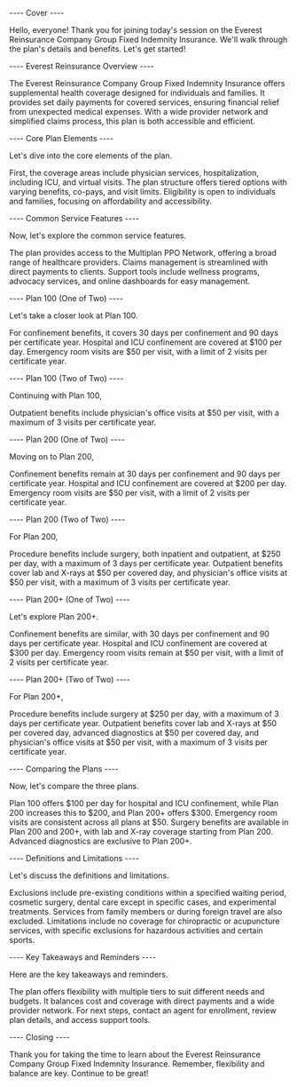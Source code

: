 ---- Cover ----

Hello, everyone! Thank you for joining today's session on the Everest Reinsurance Company Group Fixed Indemnity Insurance. We'll walk through the plan's details and benefits. Let's get started!

---- Everest Reinsurance Overview ----

The Everest Reinsurance Company Group Fixed Indemnity Insurance offers supplemental health coverage designed for individuals and families. It provides set daily payments for covered services, ensuring financial relief from unexpected medical expenses. With a wide provider network and simplified claims process, this plan is both accessible and efficient.

---- Core Plan Elements ----

Let's dive into the core elements of the plan. 

First, the coverage areas include physician services, hospitalization, including ICU, and virtual visits. The plan structure offers tiered options with varying benefits, co-pays, and visit limits. Eligibility is open to individuals and families, focusing on affordability and accessibility.

---- Common Service Features ----

Now, let's explore the common service features. 

The plan provides access to the Multiplan PPO Network, offering a broad range of healthcare providers. Claims management is streamlined with direct payments to clients. Support tools include wellness programs, advocacy services, and online dashboards for easy management.

---- Plan 100 (One of Two) ----

Let's take a closer look at Plan 100. 

For confinement benefits, it covers 30 days per confinement and 90 days per certificate year. Hospital and ICU confinement are covered at $100 per day. Emergency room visits are $50 per visit, with a limit of 2 visits per certificate year.

---- Plan 100 (Two of Two) ----

Continuing with Plan 100, 

Outpatient benefits include physician's office visits at $50 per visit, with a maximum of 3 visits per certificate year.

---- Plan 200 (One of Two) ----

Moving on to Plan 200, 

Confinement benefits remain at 30 days per confinement and 90 days per certificate year. Hospital and ICU confinement are covered at $200 per day. Emergency room visits are $50 per visit, with a limit of 2 visits per certificate year.

---- Plan 200 (Two of Two) ----

For Plan 200, 

Procedure benefits include surgery, both inpatient and outpatient, at $250 per day, with a maximum of 3 days per certificate year. Outpatient benefits cover lab and X-rays at $50 per covered day, and physician's office visits at $50 per visit, with a maximum of 3 visits per certificate year.

---- Plan 200+ (One of Two) ----

Let's explore Plan 200+. 

Confinement benefits are similar, with 30 days per confinement and 90 days per certificate year. Hospital and ICU confinement are covered at $300 per day. Emergency room visits remain at $50 per visit, with a limit of 2 visits per certificate year.

---- Plan 200+ (Two of Two) ----

For Plan 200+, 

Procedure benefits include surgery at $250 per day, with a maximum of 3 days per certificate year. Outpatient benefits cover lab and X-rays at $50 per covered day, advanced diagnostics at $50 per covered day, and physician's office visits at $50 per visit, with a maximum of 3 visits per certificate year.

---- Comparing the Plans ----

Now, let's compare the three plans. 

Plan 100 offers $100 per day for hospital and ICU confinement, while Plan 200 increases this to $200, and Plan 200+ offers $300. Emergency room visits are consistent across all plans at $50. Surgery benefits are available in Plan 200 and 200+, with lab and X-ray coverage starting from Plan 200. Advanced diagnostics are exclusive to Plan 200+.

---- Definitions and Limitations ----

Let's discuss the definitions and limitations. 

Exclusions include pre-existing conditions within a specified waiting period, cosmetic surgery, dental care except in specific cases, and experimental treatments. Services from family members or during foreign travel are also excluded. Limitations include no coverage for chiropractic or acupuncture services, with specific exclusions for hazardous activities and certain sports.

---- Key Takeaways and Reminders ----

Here are the key takeaways and reminders. 

The plan offers flexibility with multiple tiers to suit different needs and budgets. It balances cost and coverage with direct payments and a wide provider network. For next steps, contact an agent for enrollment, review plan details, and access support tools.

---- Closing ----

Thank you for taking the time to learn about the Everest Reinsurance Company Group Fixed Indemnity Insurance. Remember, flexibility and balance are key. Continue to be great!